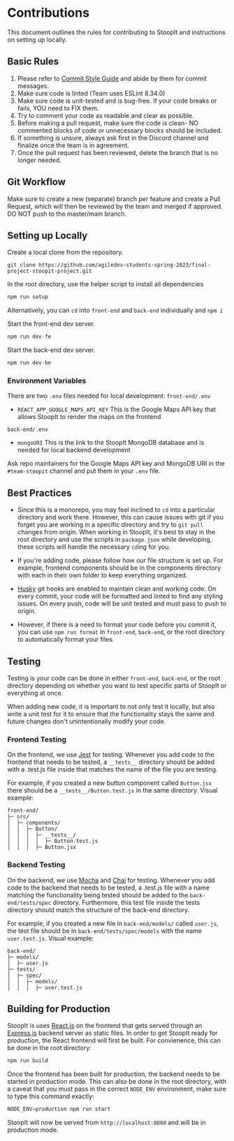 # Contributions

This document outlines the rules for contributing to StoopIt and instructions on setting up locally.

## Basic Rules

1. Please refer to [Commit Style Guide](https://gist.github.com/ericavonb/3c79e5035567c8ef3267) and abide by them for commit messages.
2. Make sure code is linted (Team uses ESLint 8.34.0)
3. Make sure code is unit-tested and is bug-free. If your code breaks or fails, YOU need to FIX them.
4. Try to comment your code as readable and clear as possible.
5. Before making a pull request, make sure the code is clean- NO commented blocks of code or unnecessary blocks should be included.
6. If something is unsure, always ask first in the Discord channel and finalize once the team is in agreement.
7. Once the pull request has been reviewed, delete the branch that is no longer needed.

## Git Workflow

Make sure to create a new (separate) branch per feature and create a Pull Request, which will then be reviewed by the team and merged if approved.
</br>
DO NOT push to the master/main branch.

## Setting up Locally

Create a local clone from the repository.

```
git clone https://github.com/agiledev-students-spring-2023/final-project-stoopit-project.git
```

In the root directory, use the helper script to install all dependencies

```javascript
npm run setup
```

Alternatively, you can `cd` into `front-end` and `back-end` individually and `npm i`

Start the front-end dev server.

```javascript
npm run dev-fe
```

Start the back-end dev server.

```javascript
npm run dev-be
```

### Environment Variables

There are two `.env` files needed for local development:
`front-end/.env`

-   `REACT_APP_GOOGLE_MAPS_API_KEY`
    This is the Google Maps API key that allows StoopIt to render the maps on the frontend

`back-end/.env`

-   `mongoURI`
    This is the link to the StoopIt MongoDB database and is needed for local backend development

Ask repo maintainers for the Google Maps API key and MongoDB URI in the `#team-stoopit` channel and put them in your `.env` file.

## Best Practices

-   Since this is a monorepo, you may feel inclined to `cd` into a particular directory and work there. However, this can cause issues with git if you forget you are working in a specific directory and try to `git pull` changes from origin. When working in StoopIt, it's best to stay in the root directory and use the scripts in `package.json` while developing, these scripts will handle the necessary `cd`ing for you.

-   If you're adding code, please follow how our file structure is set up. For example, frontend components should be in the components directory with each in their own folder to keep everything organized.

-   [Husky](https://github.com/typicode/husky) git hooks are enabled to maintain clean and working code. On every commit, your code will be formatted and linted to find any styling issues. On every push, code will be unit tested and must pass to push to origin.
-   However, if there is a need to format your code before you commit it, you can use `npm run format` in `front-end`, `back-end`, or the root directory to automatically format your files.

## Testing

Testing is your code can be done in either `front-end`, `back-end`, or the root directory depending on whether you want to test specific parts of StoopIt or everything at once.

When adding new code, it is important to not only test it locally, but also write a unit test for it to ensure that the functionality stays the same and future changes don't unintentionally modify your code.

### Frontend Testing

On the frontend, we use [Jest](https://jestjs.io/) for testing.
Whenever you add code to the frontend that needs to be tested, a `__tests__` directory should be added with a .test.js file inside that matches the name of the file you are testing.

For example, if you created a new button component called `Button.jsx` there should be a `__tests__/Button.test.js` in the same directory.
Visual example:

```
front-end/
├─ src/
│  ├─ components/
│  │  ├─ Button/
│  │  │  ├─ __tests__/
│  │  │  │  ├─ Button.test.js
│  │  │  ├─ Button.jsx
```

### Backend Testing

On the backend, we use [Mocha](https://mochajs.org/) and [Chai](https://www.chaijs.com/) for testing.
Whenever you add code to the backend that needs to be tested, a .test.js file with a name matching the functionality being tested should be added to the `back-end/tests/spec` directory. Furthermore, this test file inside the tests directory should match the structure of the back-end directory.

For example, if you created a new file in `back-end/models/` called `user.js`, the test file should be in `back-end/tests/spec/models` with the name `user.test.js`.
Visual example:

```
back-end/
├─ models/
│  ├─ user.js
├─ tests/
│  ├─ spec/
│  │  ├─ models/
│  │  │  ├─ user.test.js
```

## Building for Production

StoopIt is uses [React.js](https://react.dev/) on the frontend that gets served through an [Express.js](https://expressjs.com/) backend server as static files.
In order to get StoopIt ready for production, the React frontend will first be built.
For convienence, this can be done in the root directory:

```javascript
npm run build
```

Once the frontend has been built for production, the backend needs to be started in production mode.
This can also be done in the root directory, with a caveat that you must pass in the correct `NODE_ENV` environment, make sure to type this command exactly:

```javascript
NODE_ENV=production npm run start
```

StoopIt will now be served from `http://localhost:8080` and will be in production mode.
